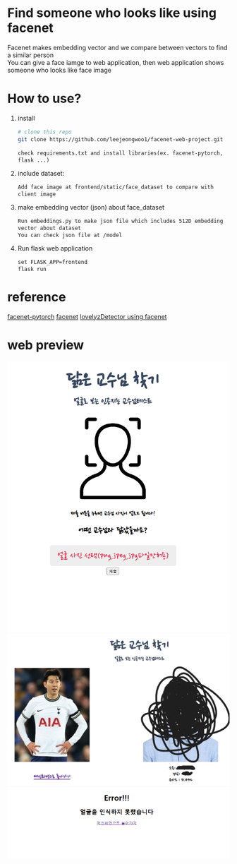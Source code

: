 # Find someone who looks like using facenet
Facenet makes embedding vector and we compare between vectors to find a similar person</br>
You can give a face iamge to web application, then web application shows someone who looks like face image
# How to use?
1. install
   ```bash
   # clone this repo
   git clone https://github.com/leejeongwoo1/facenet-web-project.git  
   ```
   ```
   check requirements.txt and install libraries(ex. facenet-pytorch, flask ...)
   ```
2. include dataset:
   ```
   Add face image at frontend/static/face_dataset to compare with client image
   ```
3. make embedding vector (json) about face_dataset
   ```
   Run embeddings.py to make json file which includes 512D embedding vector about dataset
   You can check json file at /model 
   ```
4. Run flask web application
   ```shell
   set FLASK_APP=frontend
   flask run
   ```
# reference
[facenet-pytorch](https://github.com/timesler/facenet-pytorch)
[facenet](https://github.com/davidsandberg/facenet)
[lovelyzDetector using facenet](https://github.com/hayunjong83/lovelyzDetector)
# web preview
<img src="./ref/main_page.png" style="zoom: 67%;"/>
<img src="./ref/detect_face.png" style="zoom: 67%;">
<img src="./ref/error_page.png" style="zoom: 67%;">
